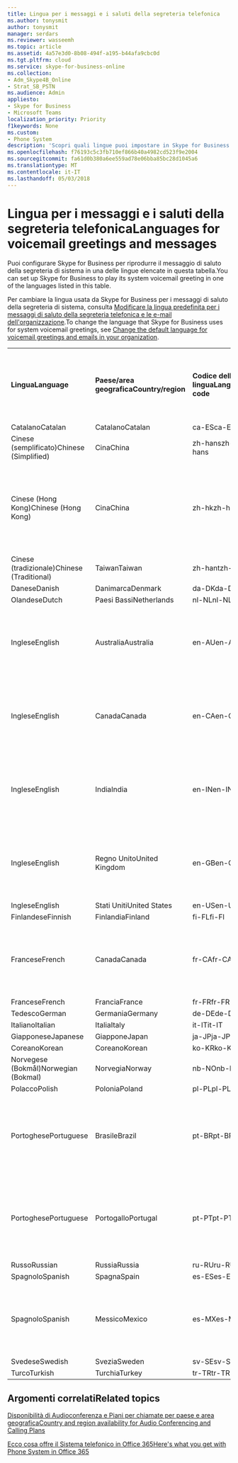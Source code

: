 ```yaml
---
title: Lingua per i messaggi e i saluti della segreteria telefonica
ms.author: tonysmit
author: tonysmit
manager: serdars
ms.reviewer: wasseemh
ms.topic: article
ms.assetid: 4a57e3d0-8b08-494f-a195-b44afa9cbc0d
ms.tgt.pltfrm: cloud
ms.service: skype-for-business-online
ms.collection:
- Adm_Skype4B_Online
- Strat_SB_PSTN
ms.audience: Admin
appliesto:
- Skype for Business
- Microsoft Teams
localization_priority: Priority
f1keywords: None
ms.custom:
- Phone System
description: 'Scopri quali lingue puoi impostare in Skype for Business per i messaggi di sistema predefiniti. '
ms.openlocfilehash: f76193c5c3fb710ef866b40a4982cd523f9e2004
ms.sourcegitcommit: fa61d0b380a6ee559ad78e06bba85bc28d1045a6
ms.translationtype: MT
ms.contentlocale: it-IT
ms.lasthandoff: 05/03/2018
---
```

# <a name="languages-for-voicemail-greetings-and-messages"></a><span data-ttu-id="4072c-103">Lingua per i messaggi e i saluti della segreteria telefonica</span><span class="sxs-lookup"><span data-stu-id="4072c-103">Languages for voicemail greetings and messages</span></span>

<span data-ttu-id="4072c-104">Puoi configurare Skype for Business per riprodurre il messaggio di saluto della segreteria di sistema in una delle lingue elencate in questa tabella.</span><span class="sxs-lookup"><span data-stu-id="4072c-104">You can set up Skype for Business to play its system voicemail greeting in one of the languages listed in this table.</span></span>
  
<span data-ttu-id="4072c-105">Per cambiare la lingua usata da Skype for Business per i messaggi di saluto della segreteria di sistema, consulta [Modificare la lingua predefinita per i messaggi di saluto della segreteria telefonica e le e-mail dell'organizzazione](change-the-default-language-for-greetings-and-emails.md).</span><span class="sxs-lookup"><span data-stu-id="4072c-105">To change the language that Skype for Business uses for system voicemail greetings, see [Change the default language for voicemail greetings and emails in your organization](change-the-default-language-for-greetings-and-emails.md).</span></span>
  
|||||||
|:-----|:-----|:-----|:-----|:-----|:-----|
|<span data-ttu-id="4072c-106">**Lingua**</span><span class="sxs-lookup"><span data-stu-id="4072c-106">**Language**</span></span> <br/> |<span data-ttu-id="4072c-107">**Paese/area geografica**</span><span class="sxs-lookup"><span data-stu-id="4072c-107">**Country/region**</span></span> <br/> |<span data-ttu-id="4072c-108">**Codice della lingua**</span><span class="sxs-lookup"><span data-stu-id="4072c-108">**Language code**</span></span> <br/> |<span data-ttu-id="4072c-109">**Disponibile da mostrare agli utenti in una e-mail?**</span><span class="sxs-lookup"><span data-stu-id="4072c-109">**Available for a user to see it in email?**</span></span> <br/> |<span data-ttu-id="4072c-110">**Disponibile quando l'utente chiama?**</span><span class="sxs-lookup"><span data-stu-id="4072c-110">**Available when the user calls in?**</span></span> <br/> |<span data-ttu-id="4072c-111">**Trascrizione disponibile?**</span><span class="sxs-lookup"><span data-stu-id="4072c-111">**Transcription available?**</span></span> <br/> |
|<span data-ttu-id="4072c-112">Catalano</span><span class="sxs-lookup"><span data-stu-id="4072c-112">Catalan</span></span>  <br/> |<span data-ttu-id="4072c-113">Catalano</span><span class="sxs-lookup"><span data-stu-id="4072c-113">Catalan</span></span>  <br/> |<span data-ttu-id="4072c-114">ca-ES</span><span class="sxs-lookup"><span data-stu-id="4072c-114">ca-ES</span></span>  <br/> |<span data-ttu-id="4072c-115">Sì</span><span class="sxs-lookup"><span data-stu-id="4072c-115">Yes</span></span>  <br/> |<span data-ttu-id="4072c-116">Sì</span><span class="sxs-lookup"><span data-stu-id="4072c-116">Yes</span></span>  <br/> |<span data-ttu-id="4072c-117">No</span><span class="sxs-lookup"><span data-stu-id="4072c-117">No</span></span>  <br/> |
|<span data-ttu-id="4072c-118">Cinese (semplificato)</span><span class="sxs-lookup"><span data-stu-id="4072c-118">Chinese (Simplified)</span></span>  <br/> |<span data-ttu-id="4072c-119">Cina</span><span class="sxs-lookup"><span data-stu-id="4072c-119">China</span></span>  <br/> |<span data-ttu-id="4072c-120">zh-hans</span><span class="sxs-lookup"><span data-stu-id="4072c-120">zh-hans</span></span>  <br/> |<span data-ttu-id="4072c-121">Sì</span><span class="sxs-lookup"><span data-stu-id="4072c-121">Yes</span></span>  <br/> |<span data-ttu-id="4072c-122">Sì</span><span class="sxs-lookup"><span data-stu-id="4072c-122">Yes</span></span>  <br/> |<span data-ttu-id="4072c-123">Sì</span><span class="sxs-lookup"><span data-stu-id="4072c-123">Yes</span></span>  <br/> |
|<span data-ttu-id="4072c-124">Cinese (Hong Kong)</span><span class="sxs-lookup"><span data-stu-id="4072c-124">Chinese (Hong Kong)</span></span>  <br/> |<span data-ttu-id="4072c-125">Cina</span><span class="sxs-lookup"><span data-stu-id="4072c-125">China</span></span>  <br/> |<span data-ttu-id="4072c-126">zh-hk</span><span class="sxs-lookup"><span data-stu-id="4072c-126">zh-hk</span></span>  <br/> |<span data-ttu-id="4072c-127">Sì, ma viene utilizzato il cinese (tradizionale) (zh-hant).</span><span class="sxs-lookup"><span data-stu-id="4072c-127">Yes, but Chinese (Traditional) (zh-hant) is used.</span></span>  <br/> | <span data-ttu-id="4072c-128">Sì</span><span class="sxs-lookup"><span data-stu-id="4072c-128">Yes</span></span> <br/> |<span data-ttu-id="4072c-129">Sì, ma viene utilizzato il cinese (tradizionale) (zh-hant).</span><span class="sxs-lookup"><span data-stu-id="4072c-129">Yes, but Chinese (Traditional) (zh-hant) is used.</span></span>  <br/> |
|<span data-ttu-id="4072c-130">Cinese (tradizionale)</span><span class="sxs-lookup"><span data-stu-id="4072c-130">Chinese (Traditional)</span></span>  <br/> |<span data-ttu-id="4072c-131">Taiwan</span><span class="sxs-lookup"><span data-stu-id="4072c-131">Taiwan</span></span>  <br/> |<span data-ttu-id="4072c-132">zh-hant</span><span class="sxs-lookup"><span data-stu-id="4072c-132">zh-hant</span></span>  <br/> |<span data-ttu-id="4072c-133">Sì</span><span class="sxs-lookup"><span data-stu-id="4072c-133">Yes</span></span>  <br/> |<span data-ttu-id="4072c-134">Sì</span><span class="sxs-lookup"><span data-stu-id="4072c-134">Yes</span></span>  <br/> |<span data-ttu-id="4072c-135">No</span><span class="sxs-lookup"><span data-stu-id="4072c-135">No</span></span>  <br/> |
|<span data-ttu-id="4072c-136">Danese</span><span class="sxs-lookup"><span data-stu-id="4072c-136">Danish</span></span>  <br/> |<span data-ttu-id="4072c-137">Danimarca</span><span class="sxs-lookup"><span data-stu-id="4072c-137">Denmark</span></span>  <br/> |<span data-ttu-id="4072c-138">da-DK</span><span class="sxs-lookup"><span data-stu-id="4072c-138">da-DK</span></span>  <br/> |<span data-ttu-id="4072c-139">Sì</span><span class="sxs-lookup"><span data-stu-id="4072c-139">Yes</span></span>  <br/> |<span data-ttu-id="4072c-140">Sì</span><span class="sxs-lookup"><span data-stu-id="4072c-140">Yes</span></span>  <br/> |<span data-ttu-id="4072c-141">No</span><span class="sxs-lookup"><span data-stu-id="4072c-141">No</span></span>  <br/> |
|<span data-ttu-id="4072c-142">Olandese</span><span class="sxs-lookup"><span data-stu-id="4072c-142">Dutch</span></span>  <br/> |<span data-ttu-id="4072c-143">Paesi Bassi</span><span class="sxs-lookup"><span data-stu-id="4072c-143">Netherlands</span></span>  <br/> |<span data-ttu-id="4072c-144">nl-NL</span><span class="sxs-lookup"><span data-stu-id="4072c-144">nl-NL</span></span>  <br/> |<span data-ttu-id="4072c-145">Sì</span><span class="sxs-lookup"><span data-stu-id="4072c-145">Yes</span></span>  <br/> |<span data-ttu-id="4072c-146">Sì</span><span class="sxs-lookup"><span data-stu-id="4072c-146">Yes</span></span>  <br/> |<span data-ttu-id="4072c-147">No</span><span class="sxs-lookup"><span data-stu-id="4072c-147">No</span></span>  <br/> |
|<span data-ttu-id="4072c-148">Inglese</span><span class="sxs-lookup"><span data-stu-id="4072c-148">English</span></span>  <br/> |<span data-ttu-id="4072c-149">Australia</span><span class="sxs-lookup"><span data-stu-id="4072c-149">Australia</span></span>  <br/> |<span data-ttu-id="4072c-150">en-AU</span><span class="sxs-lookup"><span data-stu-id="4072c-150">en-AU</span></span>  <br/> |<span data-ttu-id="4072c-151">Sì, ma viene utilizzato l'inglese americano (en-US).</span><span class="sxs-lookup"><span data-stu-id="4072c-151">Yes, but US English (en-US) is used.</span></span>  <br/> |<span data-ttu-id="4072c-152">Sì</span><span class="sxs-lookup"><span data-stu-id="4072c-152">Yes</span></span>  <br/> |<span data-ttu-id="4072c-153">Sì, ma viene utilizzato l'inglese americano (en-US).</span><span class="sxs-lookup"><span data-stu-id="4072c-153">Yes, but US English (en-US) is used.</span></span>  <br/> |
|<span data-ttu-id="4072c-154">Inglese</span><span class="sxs-lookup"><span data-stu-id="4072c-154">English</span></span>  <br/> |<span data-ttu-id="4072c-155">Canada</span><span class="sxs-lookup"><span data-stu-id="4072c-155">Canada</span></span>  <br/> |<span data-ttu-id="4072c-156">en-CA</span><span class="sxs-lookup"><span data-stu-id="4072c-156">en-CA</span></span>  <br/> |<span data-ttu-id="4072c-157">Sì, ma viene utilizzato l'inglese americano (en-US).</span><span class="sxs-lookup"><span data-stu-id="4072c-157">Yes, but US English (en-US) is used.</span></span>  <br/> |<span data-ttu-id="4072c-158">Sì</span><span class="sxs-lookup"><span data-stu-id="4072c-158">Yes</span></span>  <br/> |<span data-ttu-id="4072c-159">Sì, ma viene utilizzato l'inglese americano (en-US).</span><span class="sxs-lookup"><span data-stu-id="4072c-159">Yes, but US English (en-US) is used.</span></span>  <br/> |
|<span data-ttu-id="4072c-160">Inglese</span><span class="sxs-lookup"><span data-stu-id="4072c-160">English</span></span>  <br/> |<span data-ttu-id="4072c-161">India</span><span class="sxs-lookup"><span data-stu-id="4072c-161">India</span></span>  <br/> |<span data-ttu-id="4072c-162">en-IN</span><span class="sxs-lookup"><span data-stu-id="4072c-162">en-IN</span></span>  <br/> |<span data-ttu-id="4072c-163">Sì, ma viene utilizzato l'inglese americano (en-US).</span><span class="sxs-lookup"><span data-stu-id="4072c-163">Yes, but US English (en-US) is used.</span></span>  <br/> |<span data-ttu-id="4072c-164">Sì</span><span class="sxs-lookup"><span data-stu-id="4072c-164">Yes</span></span>  <br/> |<span data-ttu-id="4072c-165">Sì, ma viene utilizzato l'inglese americano (en-US).</span><span class="sxs-lookup"><span data-stu-id="4072c-165">Yes, but US English (en-US) is used.</span></span>  <br/> |
|<span data-ttu-id="4072c-166">Inglese</span><span class="sxs-lookup"><span data-stu-id="4072c-166">English</span></span>  <br/> |<span data-ttu-id="4072c-167">Regno Unito</span><span class="sxs-lookup"><span data-stu-id="4072c-167">United Kingdom</span></span>  <br/> |<span data-ttu-id="4072c-168">en-GB</span><span class="sxs-lookup"><span data-stu-id="4072c-168">en-GB</span></span>  <br/> |<span data-ttu-id="4072c-169">Sì, ma viene utilizzato l'inglese americano (en-US).</span><span class="sxs-lookup"><span data-stu-id="4072c-169">Yes, but US English (en-US) is used.</span></span>  <br/> |<span data-ttu-id="4072c-170">Sì</span><span class="sxs-lookup"><span data-stu-id="4072c-170">Yes</span></span>  <br/> |<span data-ttu-id="4072c-171">Sì, ma viene utilizzato l'inglese americano (en-US).</span><span class="sxs-lookup"><span data-stu-id="4072c-171">Yes, but US English (en-US) is used.</span></span>  <br/> |
|<span data-ttu-id="4072c-172">Inglese</span><span class="sxs-lookup"><span data-stu-id="4072c-172">English</span></span>  <br/> |<span data-ttu-id="4072c-173">Stati Uniti</span><span class="sxs-lookup"><span data-stu-id="4072c-173">United States</span></span>  <br/> |<span data-ttu-id="4072c-174">en-US</span><span class="sxs-lookup"><span data-stu-id="4072c-174">en-US</span></span>  <br/> |<span data-ttu-id="4072c-175">Sì</span><span class="sxs-lookup"><span data-stu-id="4072c-175">Yes</span></span>  <br/> |<span data-ttu-id="4072c-176">Sì</span><span class="sxs-lookup"><span data-stu-id="4072c-176">Yes</span></span>  <br/> |<span data-ttu-id="4072c-177">Sì</span><span class="sxs-lookup"><span data-stu-id="4072c-177">Yes</span></span>  <br/> |
|<span data-ttu-id="4072c-178">Finlandese</span><span class="sxs-lookup"><span data-stu-id="4072c-178">Finnish</span></span>  <br/> |<span data-ttu-id="4072c-179">Finlandia</span><span class="sxs-lookup"><span data-stu-id="4072c-179">Finland</span></span>  <br/> |<span data-ttu-id="4072c-180">fi-FL</span><span class="sxs-lookup"><span data-stu-id="4072c-180">fi-Fl</span></span>  <br/> |<span data-ttu-id="4072c-181">Sì</span><span class="sxs-lookup"><span data-stu-id="4072c-181">Yes</span></span>  <br/> |<span data-ttu-id="4072c-182">Sì</span><span class="sxs-lookup"><span data-stu-id="4072c-182">Yes</span></span>  <br/> |<span data-ttu-id="4072c-183">No</span><span class="sxs-lookup"><span data-stu-id="4072c-183">No</span></span>  <br/> |
|<span data-ttu-id="4072c-184">Francese</span><span class="sxs-lookup"><span data-stu-id="4072c-184">French</span></span>  <br/> |<span data-ttu-id="4072c-185">Canada</span><span class="sxs-lookup"><span data-stu-id="4072c-185">Canada</span></span>  <br/> |<span data-ttu-id="4072c-186">fr-CA</span><span class="sxs-lookup"><span data-stu-id="4072c-186">fr-CA</span></span>  <br/> |<span data-ttu-id="4072c-187">Sì, ma viene utilizzato il francese continentale (fr-FR).</span><span class="sxs-lookup"><span data-stu-id="4072c-187">Yes, but France French (fr-FR) is used.</span></span>  <br/> |<span data-ttu-id="4072c-188">Sì</span><span class="sxs-lookup"><span data-stu-id="4072c-188">Yes</span></span>  <br/> |<span data-ttu-id="4072c-189">Sì, ma viene utilizzato il francese continentale (fr-FR).</span><span class="sxs-lookup"><span data-stu-id="4072c-189">Yes, but France French (fr-FR) is used.</span></span>  <br/> |
|<span data-ttu-id="4072c-190">Francese</span><span class="sxs-lookup"><span data-stu-id="4072c-190">French</span></span>  <br/> |<span data-ttu-id="4072c-191">Francia</span><span class="sxs-lookup"><span data-stu-id="4072c-191">France</span></span>  <br/> |<span data-ttu-id="4072c-192">fr-FR</span><span class="sxs-lookup"><span data-stu-id="4072c-192">fr-FR</span></span>  <br/> |<span data-ttu-id="4072c-193">Sì</span><span class="sxs-lookup"><span data-stu-id="4072c-193">Yes</span></span>  <br/> |<span data-ttu-id="4072c-194">Sì</span><span class="sxs-lookup"><span data-stu-id="4072c-194">Yes</span></span>  <br/> |<span data-ttu-id="4072c-195">Sì</span><span class="sxs-lookup"><span data-stu-id="4072c-195">Yes</span></span>  <br/> |
|<span data-ttu-id="4072c-196">Tedesco</span><span class="sxs-lookup"><span data-stu-id="4072c-196">German</span></span>  <br/> |<span data-ttu-id="4072c-197">Germania</span><span class="sxs-lookup"><span data-stu-id="4072c-197">Germany</span></span>  <br/> |<span data-ttu-id="4072c-198">de-DE</span><span class="sxs-lookup"><span data-stu-id="4072c-198">de-DE</span></span>  <br/> |<span data-ttu-id="4072c-199">Sì</span><span class="sxs-lookup"><span data-stu-id="4072c-199">Yes</span></span>  <br/> |<span data-ttu-id="4072c-200">Sì</span><span class="sxs-lookup"><span data-stu-id="4072c-200">Yes</span></span>  <br/> |<span data-ttu-id="4072c-201">Sì</span><span class="sxs-lookup"><span data-stu-id="4072c-201">Yes</span></span>  <br/> |
|<span data-ttu-id="4072c-202">Italiano</span><span class="sxs-lookup"><span data-stu-id="4072c-202">Italian</span></span>  <br/> |<span data-ttu-id="4072c-203">Italia</span><span class="sxs-lookup"><span data-stu-id="4072c-203">Italy</span></span>  <br/> |<span data-ttu-id="4072c-204">it-IT</span><span class="sxs-lookup"><span data-stu-id="4072c-204">it-IT</span></span>  <br/> |<span data-ttu-id="4072c-205">Sì</span><span class="sxs-lookup"><span data-stu-id="4072c-205">Yes</span></span>  <br/> |<span data-ttu-id="4072c-206">Sì</span><span class="sxs-lookup"><span data-stu-id="4072c-206">Yes</span></span>  <br/> |<span data-ttu-id="4072c-207">Sì</span><span class="sxs-lookup"><span data-stu-id="4072c-207">Yes</span></span>  <br/> |
|<span data-ttu-id="4072c-208">Giapponese</span><span class="sxs-lookup"><span data-stu-id="4072c-208">Japanese</span></span>  <br/> |<span data-ttu-id="4072c-209">Giappone</span><span class="sxs-lookup"><span data-stu-id="4072c-209">Japan</span></span>  <br/> |<span data-ttu-id="4072c-210">ja-JP</span><span class="sxs-lookup"><span data-stu-id="4072c-210">ja-JP</span></span>  <br/> |<span data-ttu-id="4072c-211">Sì</span><span class="sxs-lookup"><span data-stu-id="4072c-211">Yes</span></span>  <br/> |<span data-ttu-id="4072c-212">Sì</span><span class="sxs-lookup"><span data-stu-id="4072c-212">Yes</span></span>  <br/> |<span data-ttu-id="4072c-213">No</span><span class="sxs-lookup"><span data-stu-id="4072c-213">No</span></span>  <br/> |
|<span data-ttu-id="4072c-214">Coreano</span><span class="sxs-lookup"><span data-stu-id="4072c-214">Korean</span></span>  <br/> |<span data-ttu-id="4072c-215">Coreano</span><span class="sxs-lookup"><span data-stu-id="4072c-215">Korean</span></span>  <br/> |<span data-ttu-id="4072c-216">ko-KR</span><span class="sxs-lookup"><span data-stu-id="4072c-216">ko-KR</span></span>  <br/> |<span data-ttu-id="4072c-217">Sì</span><span class="sxs-lookup"><span data-stu-id="4072c-217">Yes</span></span>  <br/> |<span data-ttu-id="4072c-218">Sì</span><span class="sxs-lookup"><span data-stu-id="4072c-218">Yes</span></span>  <br/> |<span data-ttu-id="4072c-219">No</span><span class="sxs-lookup"><span data-stu-id="4072c-219">No</span></span>  <br/> |
|<span data-ttu-id="4072c-220">Norvegese (Bokmål)</span><span class="sxs-lookup"><span data-stu-id="4072c-220">Norwegian (Bokmal)</span></span>  <br/> |<span data-ttu-id="4072c-221">Norvegia</span><span class="sxs-lookup"><span data-stu-id="4072c-221">Norway</span></span>  <br/> |<span data-ttu-id="4072c-222">nb-NO</span><span class="sxs-lookup"><span data-stu-id="4072c-222">nb-NO</span></span>  <br/> |<span data-ttu-id="4072c-223">Sì</span><span class="sxs-lookup"><span data-stu-id="4072c-223">Yes</span></span>  <br/> |<span data-ttu-id="4072c-224">Sì</span><span class="sxs-lookup"><span data-stu-id="4072c-224">Yes</span></span>  <br/> |<span data-ttu-id="4072c-225">No</span><span class="sxs-lookup"><span data-stu-id="4072c-225">No</span></span>  <br/> |
|<span data-ttu-id="4072c-226">Polacco</span><span class="sxs-lookup"><span data-stu-id="4072c-226">Polish</span></span>  <br/> |<span data-ttu-id="4072c-227">Polonia</span><span class="sxs-lookup"><span data-stu-id="4072c-227">Poland</span></span>  <br/> |<span data-ttu-id="4072c-228">pl-PL</span><span class="sxs-lookup"><span data-stu-id="4072c-228">pl-PL</span></span>  <br/> |<span data-ttu-id="4072c-229">Sì</span><span class="sxs-lookup"><span data-stu-id="4072c-229">Yes</span></span>  <br/> | <span data-ttu-id="4072c-230">Sì</span><span class="sxs-lookup"><span data-stu-id="4072c-230">Yes</span></span> <br/> |<span data-ttu-id="4072c-231">No</span><span class="sxs-lookup"><span data-stu-id="4072c-231">No</span></span>  <br/> |
|<span data-ttu-id="4072c-232">Portoghese</span><span class="sxs-lookup"><span data-stu-id="4072c-232">Portuguese</span></span>  <br/> |<span data-ttu-id="4072c-233">Brasile</span><span class="sxs-lookup"><span data-stu-id="4072c-233">Brazil</span></span>  <br/> |<span data-ttu-id="4072c-234">pt-BR</span><span class="sxs-lookup"><span data-stu-id="4072c-234">pt-BR</span></span>  <br/> |<span data-ttu-id="4072c-235">Sì, ma viene utilizzato il portoghese continentale (pt-PT).</span><span class="sxs-lookup"><span data-stu-id="4072c-235">Yes, but Portugal Portuguese (pt-PT) is used.</span></span>  <br/> |<span data-ttu-id="4072c-236">Sì</span><span class="sxs-lookup"><span data-stu-id="4072c-236">Yes</span></span>  <br/> |<span data-ttu-id="4072c-237">Sì</span><span class="sxs-lookup"><span data-stu-id="4072c-237">Yes</span></span>  <br/> |
|<span data-ttu-id="4072c-238">Portoghese</span><span class="sxs-lookup"><span data-stu-id="4072c-238">Portuguese</span></span>  <br/> |<span data-ttu-id="4072c-239">Portogallo</span><span class="sxs-lookup"><span data-stu-id="4072c-239">Portugal</span></span>  <br/> |<span data-ttu-id="4072c-240">pt-PT</span><span class="sxs-lookup"><span data-stu-id="4072c-240">pt-PT</span></span>  <br/> |<span data-ttu-id="4072c-241">Sì</span><span class="sxs-lookup"><span data-stu-id="4072c-241">Yes</span></span>  <br/> |<span data-ttu-id="4072c-242">Sì</span><span class="sxs-lookup"><span data-stu-id="4072c-242">Yes</span></span>  <br/> |<span data-ttu-id="4072c-243">Sì, ma viene utilizzato il portoghese brasiliano (pt-BR).</span><span class="sxs-lookup"><span data-stu-id="4072c-243">Yes, but Brazil Portuguese (pt-BR) is used.</span></span>  <br/> |
|<span data-ttu-id="4072c-244">Russo</span><span class="sxs-lookup"><span data-stu-id="4072c-244">Russian</span></span>  <br/> |<span data-ttu-id="4072c-245">Russia</span><span class="sxs-lookup"><span data-stu-id="4072c-245">Russia</span></span>  <br/> |<span data-ttu-id="4072c-246">ru-RU</span><span class="sxs-lookup"><span data-stu-id="4072c-246">ru-RU</span></span>  <br/> |<span data-ttu-id="4072c-247">Sì</span><span class="sxs-lookup"><span data-stu-id="4072c-247">Yes</span></span>  <br/> |<span data-ttu-id="4072c-248">Sì</span><span class="sxs-lookup"><span data-stu-id="4072c-248">Yes</span></span>  <br/> |<span data-ttu-id="4072c-249">No</span><span class="sxs-lookup"><span data-stu-id="4072c-249">No</span></span>  <br/> |
|<span data-ttu-id="4072c-250">Spagnolo</span><span class="sxs-lookup"><span data-stu-id="4072c-250">Spanish</span></span>  <br/> |<span data-ttu-id="4072c-251">Spagna</span><span class="sxs-lookup"><span data-stu-id="4072c-251">Spain</span></span>  <br/> |<span data-ttu-id="4072c-252">es-ES</span><span class="sxs-lookup"><span data-stu-id="4072c-252">es-ES</span></span>  <br/> |<span data-ttu-id="4072c-253">Sì</span><span class="sxs-lookup"><span data-stu-id="4072c-253">Yes</span></span>  <br/> |<span data-ttu-id="4072c-254">Sì</span><span class="sxs-lookup"><span data-stu-id="4072c-254">Yes</span></span>  <br/> |<span data-ttu-id="4072c-255">Sì</span><span class="sxs-lookup"><span data-stu-id="4072c-255">Yes</span></span>  <br/> |
|<span data-ttu-id="4072c-256">Spagnolo</span><span class="sxs-lookup"><span data-stu-id="4072c-256">Spanish</span></span>  <br/> |<span data-ttu-id="4072c-257">Messico</span><span class="sxs-lookup"><span data-stu-id="4072c-257">Mexico</span></span>  <br/> |<span data-ttu-id="4072c-258">es-MX</span><span class="sxs-lookup"><span data-stu-id="4072c-258">es-MX</span></span>  <br/> |<span data-ttu-id="4072c-259">Sì, ma viene utilizzato lo spagnolo continentale (es-ES).</span><span class="sxs-lookup"><span data-stu-id="4072c-259">Yes, but Spain Spanish (es-ES) is used.</span></span>  <br/> |<span data-ttu-id="4072c-260">Sì</span><span class="sxs-lookup"><span data-stu-id="4072c-260">Yes</span></span>  <br/> |<span data-ttu-id="4072c-261">Sì, ma viene utilizzato lo spagnolo continentale (es-ES).</span><span class="sxs-lookup"><span data-stu-id="4072c-261">Yes, but Spain Spanish (es-ES) is used.</span></span>  <br/> |
|<span data-ttu-id="4072c-262">Svedese</span><span class="sxs-lookup"><span data-stu-id="4072c-262">Swedish</span></span>  <br/> |<span data-ttu-id="4072c-263">Svezia</span><span class="sxs-lookup"><span data-stu-id="4072c-263">Sweden</span></span>  <br/> |<span data-ttu-id="4072c-264">sv-SE</span><span class="sxs-lookup"><span data-stu-id="4072c-264">sv-SE</span></span>  <br/> |<span data-ttu-id="4072c-265">Sì</span><span class="sxs-lookup"><span data-stu-id="4072c-265">Yes</span></span>  <br/> |<span data-ttu-id="4072c-266">Sì</span><span class="sxs-lookup"><span data-stu-id="4072c-266">Yes</span></span>  <br/> |<span data-ttu-id="4072c-267">No</span><span class="sxs-lookup"><span data-stu-id="4072c-267">No</span></span>  <br/> |
|<span data-ttu-id="4072c-268">Turco</span><span class="sxs-lookup"><span data-stu-id="4072c-268">Turkish</span></span>  <br/> |<span data-ttu-id="4072c-269">Turchia</span><span class="sxs-lookup"><span data-stu-id="4072c-269">Turkey</span></span>  <br/> |<span data-ttu-id="4072c-270">tr-TR</span><span class="sxs-lookup"><span data-stu-id="4072c-270">tr-TR</span></span>  <br/> |<span data-ttu-id="4072c-271">Sì</span><span class="sxs-lookup"><span data-stu-id="4072c-271">Yes</span></span>  <br/> |<span data-ttu-id="4072c-272">Sì</span><span class="sxs-lookup"><span data-stu-id="4072c-272">Yes</span></span>  <br/> |<span data-ttu-id="4072c-273">No</span><span class="sxs-lookup"><span data-stu-id="4072c-273">No</span></span>  <br/> |
   
## <a name="related-topics"></a><span data-ttu-id="4072c-274">Argomenti correlati</span><span class="sxs-lookup"><span data-stu-id="4072c-274">Related topics</span></span>
[<span data-ttu-id="4072c-275">Disponibilità di Audioconferenza e Piani per chiamate per paese e area geografica</span><span class="sxs-lookup"><span data-stu-id="4072c-275">Country and region availability for Audio Conferencing and Calling Plans</span></span>](../../country-and-region-availability-for-audio-conferencing-and-calling-plans/country-and-region-availability-for-audio-conferencing-and-calling-plans.md)

[<span data-ttu-id="4072c-276">Ecco cosa offre il Sistema telefonico in Office 365</span><span class="sxs-lookup"><span data-stu-id="4072c-276">Here's what you get with Phone System in Office 365</span></span>](../../what-is-phone-system-in-office-365/here-s-what-you-get-with-phone-system.md)
  
  
 